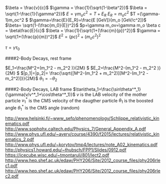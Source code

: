 $\beta = \frac{v}{c}$
$\gamma = \frac{1}{\sqrt{1-\beta^2}}$
$\beta = \sqrt{1-\frac{1}{\gamma^2}}$
$E=\gamma m_o c^2 = T +E_R$
$E_R=m_o c^2$
$T =(\gamma-1)m_oc^2 $
$\gamma=\frac{E}{E_R}=\frac{E [GeV]}{m_o [GeV/c^2]}$
$\beta= \sqrt{1-(\frac{m_0}{E})^2}$
$p=\gamma m_ov=\gamma m_o \beta c = \beta\frac{E}{c}$
$\beta = \frac{1}{\sqrt{1+(\frac{m}{p})^2}}$
$\gamma = \sqrt{1+(\frac{p}{m})^2}$
$E^2 = (pc)^2 + (m_oc^2)^2$

$\tau = \gamma \tau_0$



####2-Body Decays, rest frame

$E_1=\frac{M^2+(m_1^2 - m_2^2 )}{2M} $
$E_2=\frac{M^2-(m_1^2 - m_2^2 )}{2M} $
$|p_1|=|p_2|= \frac{\sqrt{[M^2-(m_1^2 + m_2^2)][M^2-(m_1^2 - m_2^2)]}}{2M}$
$\theta_1 = -\theta_2$

####2-Body Decays, LAB frame
$\tan\theta_1=\frac{\sin\theta^*_1}{\gamma(v/v^*_1+\cos\theta^*_1)}$
$v$ is the LAB velocity of the mother particle
$v^*_1$   is the CMS velocity of the daugther particle
$\theta_1$ is the boosted angle
$\theta^*_1$ is the CMS angle (random)







http://www.helsinki.fi/~www_sefo/phenomenology/Schlippe_relativistic_kinematics.pdf
http://www.sophphx.caltech.edu/Physics_7/General_Appendix_A.pdf
http://www.phys.ufl.edu/~avery/course/4390/f2015/lectures/relativistic_kinematics_2.pdf
http://www.phys.ufl.edu/~korytov/tmp4/lectures/note_A02_kinematics.pdf
http://physics1.howard.edu/~thubsch/FPP1/Slides/0912.pdf
https://icecube.wisc.edu/~tmontaruli/801/lect2.pdf
http://www.hep.shef.ac.uk/edaw/PHY206/Site/2012_course_files/phy206rlec1.pdf
http://www.hep.shef.ac.uk/edaw/PHY206/Site/2012_course_files/phy206rlec2.pdf
